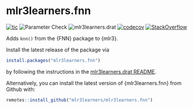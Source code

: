 # mlr3learners.fnn

<!-- badges: start -->
[![tic](https://github.com/mlr3learners/mlr3learners.fnn/workflows/tic/badge.svg?branch=master)](https://github.com/mlr3learners/mlr3learners.fnn/actions)
![Parameter Check](https://github.com/mlr3learners/mlr3learners.fnn/workflows/Parameter%20Check/badge.svg?branch=master)
![mlr3learners.drat](https://github.com/mlr3learners/mlr3learners.fnn/workflows/mlr3learners.drat/badge.svg?branch=master)
[![codecov](https://codecov.io/gh/mlr3learners/mlr3learners.fnn/branch/master/graph/badge.svg)](https://codecov.io/gh/mlr3learners/mlr3learners.fnn)
[![StackOverflow](https://img.shields.io/badge/stackoverflow-mlr3-orange.svg)](https://stackoverflow.com/questions/tagged/mlr3)
<!-- badges: end -->

Adds `knn()` from the {FNN} package to {mlr3}.

Install the latest release of the package via

```r
install.packages("mlr3learners.fnn")
```

by following the instructions in the [mlr3learners.drat README](https://github.com/mlr3learners/mlr3learners.drat).

Alternatively, you can install the latest version of {mlr3learners.fnn} from Github with:

```r
remotes::install_github("mlr3learners/mlr3learners.fnn")
```
